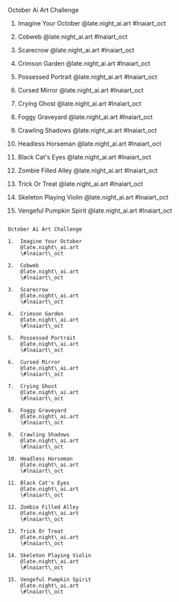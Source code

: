 October Ai Art Challenge

1. Imagine Your October
@late.night_ai.art
#lnaiart_oct

2. Cobweb
@late.night_ai.art
#lnaiart_oct

3. Scarecrow
@late.night_ai.art
#lnaiart_oct

4. Crimson Garden
@late.night_ai.art
#lnaiart_oct

5. Possessed Portrait
@late.night_ai.art
#lnaiart_oct

6. Cursed Mirror
@late.night_ai.art
#lnaiart_oct

7. Crying Ghost
@late.night_ai.art
#lnaiart_oct

8. Foggy Graveyard
@late.night_ai.art
#lnaiart_oct

9. Crawling Shadows
@late.night_ai.art
#lnaiart_oct

10. Headless Horseman
@late.night_ai.art
#lnaiart_oct

11. Black Cat's Eyes
@late.night_ai.art
#lnaiart_oct

12. Zombie Filled Alley
@late.night_ai.art
#lnaiart_oct

13. Trick Or Treat
@late.night_ai.art
#lnaiart_oct

14. Skeleton Playing Violin
@late.night_ai.art
#lnaiart_oct

15. Vengeful Pumpkin Spirit
@late.night_ai.art
#lnaiart_oct

```

October Ai Art Challenge

1.  Imagine Your October
    @late.night\_ai.art
    \#lnaiart\_oct

2.  Cobweb
    @late.night\_ai.art
    \#lnaiart\_oct

3.  Scarecrow
    @late.night\_ai.art
    \#lnaiart\_oct

4.  Crimson Garden
    @late.night\_ai.art
    \#lnaiart\_oct

5.  Possessed Portrait
    @late.night\_ai.art
    \#lnaiart\_oct

6.  Cursed Mirror
    @late.night\_ai.art
    \#lnaiart\_oct

7.  Crying Ghost
    @late.night\_ai.art
    \#lnaiart\_oct

8.  Foggy Graveyard
    @late.night\_ai.art
    \#lnaiart\_oct

9.  Crawling Shadows
    @late.night\_ai.art
    \#lnaiart\_oct

10. Headless Horseman
    @late.night\_ai.art
    \#lnaiart\_oct

11. Black Cat's Eyes
    @late.night\_ai.art
    \#lnaiart\_oct

12. Zombie Filled Alley
    @late.night\_ai.art
    \#lnaiart\_oct

13. Trick Or Treat
    @late.night\_ai.art
    \#lnaiart\_oct

14. Skeleton Playing Violin
    @late.night\_ai.art
    \#lnaiart\_oct

15. Vengeful Pumpkin Spirit
    @late.night\_ai.art
    \#lnaiart\_oct
